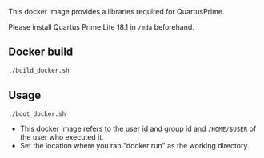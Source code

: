 This docker image provides a libraries required for QuartusPrime.

Please install Quartus Prime Lite 18.1 in `/eda` beforehand.

## Docker build

```sh
./build_docker.sh
```

## Usage

```sh
./boot_docker.sh
```

* This docker image refers to the user id and group id and `/HOME/$USER` of the user who executed it.
* Set the location where you ran "docker run" as the working directory.